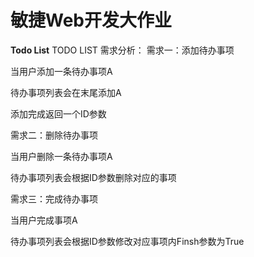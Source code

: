 # 敏捷Web开发大作业

**Todo List**
TODO LIST 需求分析：
需求一：添加待办事项

当用户添加一条待办事项A

待办事项列表会在末尾添加A

添加完成返回一个ID参数

需求二：删除待办事项

当用户删除一条待办事项A

待办事项列表会根据ID参数删除对应的事项

需求三：完成待办事项

当用户完成事项A

待办事项列表会根据ID参数修改对应事项内Finsh参数为True
